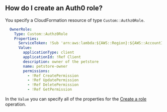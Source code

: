 ## How do I create an Auth0 role?
You specify a CloudFormation resource of type `Custom::Authz0Role`.

```yaml
  OwnerRole:
    Type: Custom::Authz0Role
    Properties:
      ServiceToken: !Sub 'arn:aws:lambda:${AWS::Region}:${AWS::AccountId}:function:cfn-auth0-provider'
      Value:
        applicationType: client
        applicationId: !Ref Client
        description: owner of the petstore
        name: petstore-owner
        permissions:
          - !Ref CreatePermission
          - !Ref UpdatePermission
          - !Ref DeletePermission
          - !Ref GetPermission
```

In the `Value` you can specify all of the properties for the [Create a role](https://auth0.com/docs/api/authorization-extension#create-role) operation.

